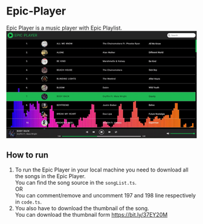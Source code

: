 # Epic-Player
Epic Player is a music player with Epic Playlist.
![Alt Text](epic-player.gif)

## How to run 
1. To run the Epic Player in your local machine you need to download all the songs in the Epic Player.\
You can find the song source in the `songList.ts`.\
OR\
You can comment/remove and uncomment 197 and 198 line respectively in `code.ts`.
2. You also have to download the thumbnail of the song.\
You can download the thumbnail form https://bit.ly/37EY20M